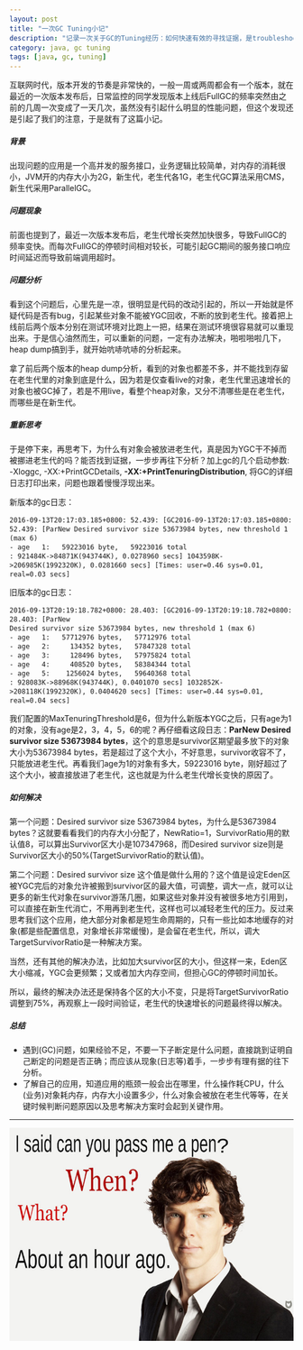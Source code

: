 ```yaml
---
layout: post
title: "一次GC Tuning小记"
description: "记录一次关于GC的Tuning经历：如何快速有效的寻找证据，是troubleshooting的必备技能之一"
category: java, gc tuning
tags: [java, gc, tuning]
---
```


互联网时代，版本开发的节奏是非常快的，一般一周或两周都会有一个版本，就在最近的一次版本发布后，日常监控的同学发现版本上线后FullGC的频率突然由之前的几周一次变成了一天几次，虽然没有引起什么明显的性能问题，但这个发现还是引起了我们的注意，于是就有了这篇小记。

##### 背景
出现问题的应用是一个高并发的服务接口，业务逻辑比较简单，对内存的消耗很小，JVM开的内存大小为2G，新生代，老生代各1G，老生代GC算法采用CMS，新生代采用ParallelGC。

##### 问题现象
前面也提到了，最近一次版本发布后，老生代增长突然加快很多，导致FullGC的频率变快。而每次FullGC的停顿时间相对较长，可能引起GC期间的服务接口响应时间延迟而导致前端调用超时。

##### 问题分析
看到这个问题后，心里先是一凉，很明显是代码的改动引起的，所以一开始就是怀疑代码是否有bug，引起某些对象不能被YGC回收，不断的放到老生代。接着把上线前后两个版本分别在测试环境对比跑上一把，结果在测试环境很容易就可以重现出来。于是信心油然而生，可以重新的问题，一定有办法解决，啪啦啪啦几下，heap dump搞到手，就开始吭哧吭哧的分析起来。

拿了前后两个版本的heap dump分析，看到的对象也都差不多，并不能找到存留在老生代里的对象到底是什么，因为若是仅查看live的对象，老生代里迅速增长的对象也被GC掉了，若是不用live，看整个heap对象，又分不清哪些是在老生代，而哪些是在新生代。

##### 重新思考
于是停下来，再思考下，为什么有对象会被放进老生代，真是因为YGC干不掉而被挪进老生代的吗？能否找到证据，一步步再往下分析？加上gc的几个启动参数: -Xloggc, -XX:+PrintGCDetails, **-XX:+PrintTenuringDistribution**, 将GC的详细日志打印出来，问题也跟着慢慢浮现出来。

新版本的gc日志：

```
2016-09-13T20:17:03.185+0800: 52.439: [GC2016-09-13T20:17:03.185+0800: 52.439: [ParNew Desired survivor size 53673984 bytes, new threshold 1 (max 6)
- age   1:   59223016 byte,   59223016 total
: 921484K->84871K(943744K), 0.0278960 secs] 1043598K->206985K(1992320K), 0.0281660 secs] [Times: user=0.46 sys=0.01, real=0.03 secs] 
```

旧版本的gc日志：

```
2016-09-13T20:19:18.782+0800: 28.403: [GC2016-09-13T20:19:18.782+0800: 28.403: [ParNew
Desired survivor size 53673984 bytes, new threshold 1 (max 6)
- age   1:   57712976 bytes,   57712976 total
- age   2:     134352 bytes,   57847328 total
- age   3:     128496 bytes,   57975824 total
- age   4:     408520 bytes,   58384344 total
- age   5:    1256024 bytes,   59640368 total
: 928083K->88968K(943744K), 0.0401070 secs] 1032852K->208118K(1992320K), 0.0404620 secs] [Times: user=0.44 sys=0.01, real=0.04 secs] 
```

我们配置的MaxTenuringThreshold是6，但为什么新版本YGC之后，只有age为1的对象，没有age是2，3，4，5，6的呢？再仔细看这段日志：**ParNew Desired survivor size 53673984 bytes**，这个的意思是survivor区期望最多放下的对象大小为53673984 bytes，若是超过了这个大小，不好意思，survivor收容不了，只能放进老生代。再看我们age为1的对象有多大，59223016 byte，刚好超过了这个大小，被直接放进了老生代，这也就是为什么老生代增长变快的原因了。

##### 如何解决
第一个问题：Desired survivor size 53673984 bytes，为什么是53673984 bytes？这就要看看我们的内存大小分配了，NewRatio=1，SurvivorRatio用的默认值8，可以算出Survivor区大小是107347968，而Desired survivor size则是Survivor区大小的50%(TargetSurvivorRatio的默认值)。

第二个问题：Desired survivor size 这个值是做什么用的？这个值是设定Eden区被YGC完后的对象允许被搬到survivor区的最大值，可调整，调大一点，就可以让更多的新生代对象在survivor游荡几圈，如果这些对象并没有被很多地方引用到，可以直接在新生代消亡，不用再到老生代，这样也可以减轻老生代的压力。反过来思考我们这个应用，绝大部分对象都是短生命周期的，只有一些比如本地缓存的对象(都是些配置信息，对象增长非常缓慢)，是会留在老生代，所以，调大TargetSurvivorRatio是一种解决方案。

当然，还有其他的解决办法，比如加大survivor区的大小，但这样一来，Eden区大小缩减，YGC会更频繁；又或者加大内存空间，但担心GC的停顿时间加长。

所以，最终的解决办法还是保持各个区的大小不变，只是将TargetSurvivorRatio调整到75%，再观察上一段时间验证，老生代的快速增长的问题最终得以解决。

##### 总结
* 遇到(GC)问题，如果经验不足，不要一下子断定是什么问题，直接跳到证明自己断定的问题是否正确；而应该从现象(日志等)着手，一步步有理有据的往下分析。
* 了解自己的应用，知道应用的瓶颈一般会出在哪里，什么操作耗CPU，什么(业务)对象耗内存，内存大小设置多少，什么对象会被放在老生代等等，在关键时候判断问题原因以及思考解决方案时会起到关键作用。

------------


![image](https://raw.githubusercontent.com/Neway6655/neway6655.github.com/master/images/gc-tuning/sherlock.png)







